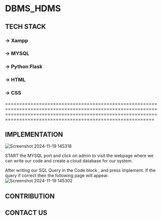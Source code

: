# DBMS_HDMS

## TECH STACK
### -> Xampp 
### -> MYSQL
### -> Python Flask

### -> HTML
### -> CSS
=======================================================================================================================================================================================================================

## IMPLEMENTATION
  ![Screenshot 2024-11-19 145318](https://github.com/user-attachments/assets/f2ca9a5c-e9fc-4abf-bb37-c9e6ae0dc9c7)

  START the MYSQL port and click on admin to visit the webpage where we can write our code and create a cloud database for our system.
  
  
  After writing our SQL Query in the Code block , and press implement. If the query if correct then the following page will appear.
  ![Screenshot 2024-11-19 145302](https://github.com/user-attachments/assets/bad5cb4f-ee1a-4de3-8d72-0a6acd2ab3d2)






## CONTRIBUTION


## CONTACT US
